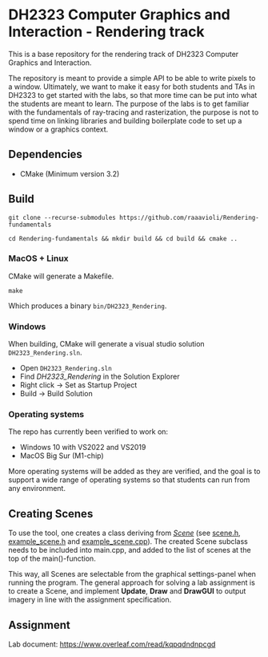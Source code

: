 # DH2323 Computer Graphics and Interaction - Rendering track
This is a base repository for the rendering track of DH2323 Computer Graphics and Interaction.

The repository is meant to provide a simple API to be able to write pixels to a window. Ultimately, we want to make it 
easy for both students and TAs in DH2323 to get started with the labs, so that more time can be put into what the 
students are meant to learn. The purpose of the labs is to get familiar with the fundamentals of ray-tracing and 
rasterization, the purpose is not to spend time on linking libraries and building boilerplate code to set up a 
window or a graphics context.

## Dependencies
- CMake (Minimum version 3.2)

## Build
```
git clone --recurse-submodules https://github.com/raaavioli/Rendering-fundamentals
```
```
cd Rendering-fundamentals && mkdir build && cd build && cmake ..
```
### MacOS + Linux
CMake will generate a Makefile.
```
make
```
Which produces a binary ```bin/DH2323_Rendering```.

### Windows
When building, CMake will generate a visual studio solution ```DH2323_Rendering.sln```.

- Open ```DH2323_Rendering.sln```
- Find _DH2323\_Rendering_ in the Solution Explorer
- Right click -> Set as Startup Project
- Build -> Build Solution

### Operating systems
The repo has currently been verified to work on:
- Windows 10 with VS2022 and VS2019
- MacOS Big Sur (M1-chip)

More operating systems will be added as they are verified, and the goal is to support a wide range of operating systems so 
that students can run from any environment.

## Creating Scenes
To use the tool, one creates a class deriving from [_Scene_](https://github.com/raaavioli/Rendering-fundamentals/tree/main/labscenes) (see [scene.h](https://github.com/raaavioli/Rendering-fundamentals/tree/main/include/scene.h), [example_scene.h](https://github.com/raaavioli/Rendering-fundamentals/tree/main/labscenes/example_scene.h) and [example_scene.cpp](https://github.com/raaavioli/Rendering-fundamentals/tree/main/labscenes/example_scene.cpp)).
The created Scene subclass needs to be included into main.cpp, and added to the list of scenes at the top of the main()-function.

This way, all Scenes are selectable from the graphical settings-panel when running the program. The general approach 
for solving a lab assignment is to create a Scene, and implement **Update**, **Draw** and **DrawGUI** to output imagery 
in line with the assignment specification.

## Assignment
Lab document: https://www.overleaf.com/read/kqpqdndnpcgd
